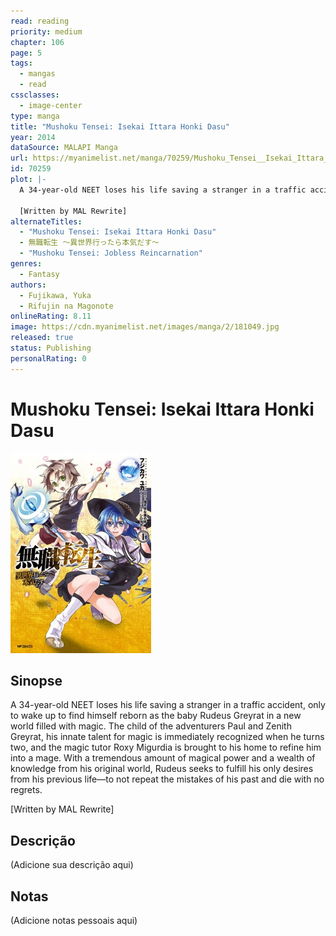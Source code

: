 ```yaml
---
read: reading
priority: medium
chapter: 106
page: 5
tags:
  - mangas
  - read
cssclasses:
  - image-center
type: manga
title: "Mushoku Tensei: Isekai Ittara Honki Dasu"
year: 2014
dataSource: MALAPI Manga
url: https://myanimelist.net/manga/70259/Mushoku_Tensei__Isekai_Ittara_Honki_Dasu
id: 70259
plot: |-
  A 34-year-old NEET loses his life saving a stranger in a traffic accident, only to wake up to find himself reborn as the baby Rudeus Greyrat in a new world filled with magic. The child of the adventurers Paul and Zenith Greyrat, his innate talent for magic is immediately recognized when he turns two, and the magic tutor Roxy Migurdia is brought to his home to refine him into a mage. With a tremendous amount of magical power and a wealth of knowledge from his original world, Rudeus seeks to fulfill his only desires from his previous life—to not repeat the mistakes of his past and die with no regrets.

  [Written by MAL Rewrite]
alternateTitles:
  - "Mushoku Tensei: Isekai Ittara Honki Dasu"
  - 無職転生 ～異世界行ったら本気だす～
  - "Mushoku Tensei: Jobless Reincarnation"
genres:
  - Fantasy
authors:
  - Fujikawa, Yuka
  - Rifujin na Magonote
onlineRating: 8.11
image: https://cdn.myanimelist.net/images/manga/2/181049.jpg
released: true
status: Publishing
personalRating: 0
---
```


# Mushoku Tensei: Isekai Ittara Honki Dasu

![Image|360](Static/images/Image!360-6.jpg)

## Sinopse

A 34-year-old NEET loses his life saving a stranger in a traffic accident, only to wake up to find himself reborn as the baby Rudeus Greyrat in a new world filled with magic. The child of the adventurers Paul and Zenith Greyrat, his innate talent for magic is immediately recognized when he turns two, and the magic tutor Roxy Migurdia is brought to his home to refine him into a mage. With a tremendous amount of magical power and a wealth of knowledge from his original world, Rudeus seeks to fulfill his only desires from his previous life—to not repeat the mistakes of his past and die with no regrets.

[Written by MAL Rewrite]

## Descrição
(Adicione sua descrição aqui)

## Notas
(Adicione notas pessoais aqui)

